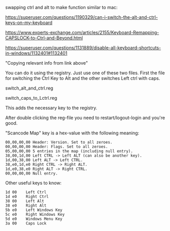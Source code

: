 swapping ctrl and alt to make function similar to mac:

https://superuser.com/questions/1190329/can-i-switch-the-alt-and-ctrl-keys-on-my-keyboard

https://www.experts-exchange.com/articles/2155/Keyboard-Remapping-CAPSLOCK-to-Ctrl-and-Beyond.html

https://superuser.com/questions/1131889/disable-all-keyboard-shortcuts-in-windows/1132401#1132401

"Copying relevant info from link above"

You can do it using the registry. Just use one of these two files. First the file for switching the Ctrl Key to Alt and the other switches Left ctrl with caps.

switch_alt_and_ctrl.reg

switch_caps_to_Lctrl.reg

This adds the necessary key to the registry.

After double clicking the reg-file you need to restart/logout-login and you're good.






"Scancode Map" key is a hex-value with the following meaning:
```
00,00,00,00 Header: Version. Set to all zeroes.
00,00,00,00 Header: Flags. Set to all zeroes.
05,00,00,00 5 entries in the map (including null entry).
38,00,1d,00 Left CTRL -> Left ALT (can also be another key).
1d,00,38,00 Left ALT -> Left CTRL.
38,e0,1d,e0 Right CTRL -> Right ALT.
1d,e0,38,e0 Right ALT -> Right CTRL.
00,00,00,00 Null entry.
```


Other useful keys to know:
```
1d 00    Left Ctrl
1d e0    Right Ctrl
38 00    Left Alt
38 e0    Right Alt
5b e0    Left Windows Key
5c e0    Right Windows Key
5d e0    Windows Menu Key
3a 00    Caps Lock
```

